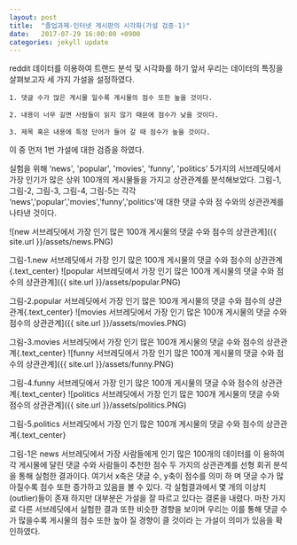 ```yaml
---
layout: post
title:  "졸업과제-인터넷 게시판의 시각화(가설 검증-1)"
date:   2017-07-29 16:00:00 +0900
categories: jekyll update
---
```


reddit 데이터를 이용하여 트랜드 분석 및 시각화를 하기 앞서 우리는 데이터의 특징을 살펴보고자 세 가지 가설을 설정하였다.
```
1. 댓글 수가 많은 게시물 일수록 게시물의 점수 또한 높을 것이다.

2. 내용이 너무 길면 사람들이 읽지 않기 때문에 점수가 낮을 것이다.

3. 제목 혹은 내용에 특정 단어가 들어 갈 때 점수가 높을 것이다.
```

이 중 먼저 1번 가설에 대한 검증을 하였다.

실험을 위해 ‘news', 'popular', 'movies', 'funny', 'politics' 5가지의 서브레딧에서 가장 인기가 많은 상위 100개의 	게시물들을 가지고 상관관계를 분석해보았다. 그림-1, 그림-2, 그림-3, 그림-4, 그림-5는 각각 	‘news','popular','movies','funny','politics'에 대한 댓글 수와 점	수와의 상관관계를 나타낸 것이다. 

![new 서브레딧에서 가장 인기 많은 100개 게시물의 댓글 수와 점수의 상관관계]({{ site.url }}/assets/news.PNG)

그림-1.new 서브레딧에서 가장 인기 많은 100개 게시물의 댓글 수와 점수의 상관관계{.text_center}
![popular 서브레딧에서 가장 인기 많은 100개 게시물의 댓글 수와 점수의 상관관계]({{ site.url }}/assets/popular.PNG)

그림-2.popular 서브레딧에서 가장 인기 많은 100개 게시물의 댓글 수와 점수의 상관관계{.text_center}
![movies 서브레딧에서 가장 인기 많은 100개 게시물의 댓글 수와 점수의 상관관계]({{ site.url }}/assets/movies.PNG)

그림-3.movies 서브레딧에서 가장 인기 많은 100개 게시물의 댓글 수와 점수의 상관관계{.text_center}
![funny 서브레딧에서 가장 인기 많은 100개 게시물의 댓글 수와 점수의 상관관계]({{ site.url }}/assets/funny.PNG)

그림-4.funny 서브레딧에서 가장 인기 많은 100개 게시물의 댓글 수와 점수의 상관관계{.text_center}
![politics 서브레딧에서 가장 인기 많은 100개 게시물의 댓글 수와 점수의 상관관계]({{ site.url }}/assets/politics.PNG)

그림-5.politics 서브레딧에서 가장 인기 많은 100개 게시물의 댓글 수와 점수의 상관관계{.text_center}


그림-1은 news 서브레딧에서 가장 사람들에게 인기 많은 100개의 데이터를 이	용하여 각 게시물에 달린 댓글 수와 사람들이 추천한 점수 두 가지의 상관관계를 선형 회귀 분석을 통해 실험한 결과이다. 여기서 x축은 댓글 수, y축이 점수를 의미 하	며 댓글 수가 많아질수록 점수 또한 증가하고 있음을 볼 수 있다. 각 실험결과에서 몇 개의 이상치(outlier)들이 존재 하지만 대부분은 가설을 잘 따르고 있다는 결론을 	내렸다. 마찬 가지로 다른 서브레딧에서 실험한 결과 또한 비슷한 경향을 보이며 우리는 이를 통해 댓글 수가 많을수록 게시물의 점수 또한 높아 질 경향이 클 것이라	는 가설이 의미가 있음을 확인하였다.